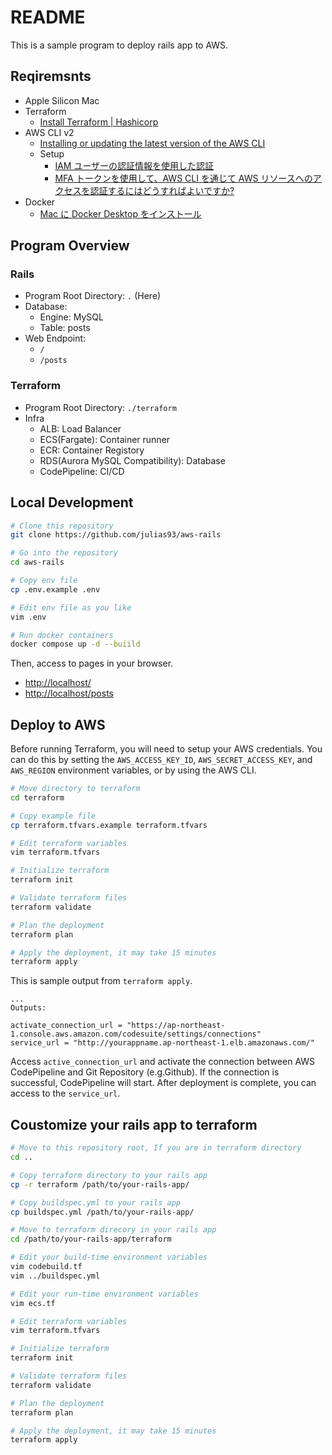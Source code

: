 # README

This is a sample program to deploy rails app to AWS.

## Reqiremsnts

- Apple Silicon Mac
- Terraform
  - [Install Terraform | Hashicorp](https://developer.hashicorp.com/terraform/tutorials/aws-get-started/install-cli)
- AWS CLI v2
  - [Installing or updating the latest version of the AWS CLI](https://docs.aws.amazon.com/cli/latest/userguide/getting-started-install.html)
  - Setup
    - [IAM ユーザーの認証情報を使用した認証](https://docs.aws.amazon.com/ja_jp/cli/latest/userguide/cli-authentication-user.html)
    - [MFA トークンを使用して、AWS CLI を通じて AWS リソースへのアクセスを認証するにはどうすればよいですか?](https://repost.aws/ja/knowledge-center/authenticate-mfa-cli)
- Docker
  - [Mac に Docker Desktop をインストール](https://docs.docker.jp/docker-for-mac/install.html)

## Program Overview

### Rails

- Program Root Directory: `.` (Here)
- Database:
  - Engine: MySQL
  - Table: posts
- Web Endpoint:
  - `/`
  - `/posts`

### Terraform

- Program Root Directory: `./terraform`
- Infra
  - ALB: Load Balancer
  - ECS(Fargate): Container runner
  - ECR: Container Registory
  - RDS(Aurora MySQL Compatibility): Database
  - CodePipeline: CI/CD

## Local Development

```bash
# Clone this repository
git clone https://github.com/julias93/aws-rails

# Go into the repository
cd aws-rails

# Copy env file
cp .env.example .env

# Edit env file as you like
vim .env

# Run docker containers
docker compose up -d --buiild
```

Then, access to pages in your browser.

- [http://localhost/](http://localhost/)
- [http://localhost/posts](http://localhost/posts)

## Deploy to AWS

Before running Terraform, you will need to setup your AWS credentials.
You can do this by setting the `AWS_ACCESS_KEY_ID`, `AWS_SECRET_ACCESS_KEY`, and `AWS_REGION` environment variables,
or by using the AWS CLI.

```bash
# Move directory to terraform
cd terraform

# Copy example file
cp terraform.tfvars.example terraform.tfvars

# Edit terraform variables
vim terraform.tfvars

# Initialize terraform
terraform init

# Validate terraform files
terraform validate

# Plan the deployment
terraform plan

# Apply the deployment, it may take 15 minutes
terraform apply
```

This is sample output from `terraform apply`.

```log
...
Outputs:

activate_connection_url = "https://ap-northeast-1.console.aws.amazon.com/codesuite/settings/connections"
service_url = "http://yourappname.ap-northeast-1.elb.amazonaws.com/"
```

Access `active_connection_url` and activate the connection between AWS CodePipeline and Git Repository (e.g.Github).
If the connection is successful, CodePipeline will start.
After deployment is complete, you can access to the `service_url`.

## Coustomize your rails app to terraform

```bash
# Move to this repository root, If you are in terraform directory
cd ..

# Copy terraform directory to your rails app
cp -r terraform /path/to/your-rails-app/

# Copy buildspec.yml to your rails app
cp buildspec.yml /path/to/your-rails-app/

# Move to terraform direcory in your rails app
cd /path/to/your-rails-app/terraform

# Edit your build-time environment variables
vim codebuild.tf
vim ../buildspec.yml

# Edit your run-time environment variables
vim ecs.tf

# Edit terraform variables
vim terraform.tfvars

# Initialize terraform
terraform init

# Validate terraform files
terraform validate

# Plan the deployment
terraform plan

# Apply the deployment, it may take 15 minutes
terraform apply
```
